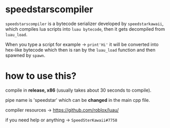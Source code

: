 # speedstarscompiler

`speedstarscompiler` is a bytecode serializer developed by `speedstarkawaii`, which compiles lua scripts into `luau bytecode`, then it gets decompiled from `luau_load`.

When you type a script for example -> `print'Hi'` it will be converted into hex-like bytecode which then is ran by the `luau_load` function and then spawned by `spawn`.

# how to use this?

compile in **release, x86** (usually takes about 30 seconds to compile).

pipe name is 'speedstar' which can be **changed** in the main cpp file.

compiler resources -> https://github.com/roblox/luau/

if you need help or anything -> `SpeedSterKawaii#7758`
